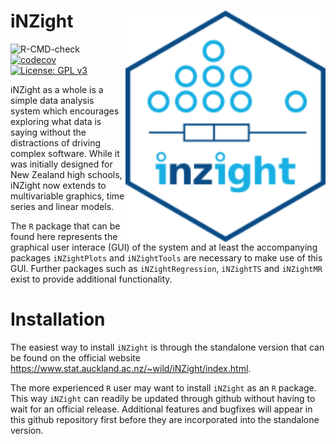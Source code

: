 # iNZight <img src="inst/images/inzight_hex.png" align="right" width="320" />
![R-CMD-check](https://github.com/iNZightVIT/iNZight/workflows/R-CMD-check/badge.svg)
[![codecov](https://codecov.io/gh/iNZightVIT/iNZight/branch/dev/graph/badge.svg)](https://codecov.io/gh/iNZightVIT/iNZight)
[![License: GPL v3](https://img.shields.io/badge/License-GPL%20v3-blue.svg)](http://www.gnu.org/licenses/gpl-3.0)

iNZight as a whole is a simple data analysis system which encourages exploring what data is saying without the distractions of driving complex software. While it was initially designed for New Zealand high schools, iNZight now extends to multivariable graphics, time series and linear models.

The `R` package that can be found here represents the graphical user interace (GUI) of the system and at least the accompanying packages `iNZightPlots` and `iNZightTools` are necessary to make use of this GUI. Further packages such as `iNZightRegression`, `iNZightTS` and `iNZightMR` exist to provide additional functionality.


Installation
=======

The easiest way to install `iNZight` is through the standalone version that can be found on the official website https://www.stat.auckland.ac.nz/~wild/iNZight/index.html.

The more experienced `R` user may want to install `iNZight` as an `R` package. This way `iNZight` can readily be updated through github without having to wait for an official release. Additional features and bugfixes will appear in this github repository first before they are incorporated into the standalone version.
